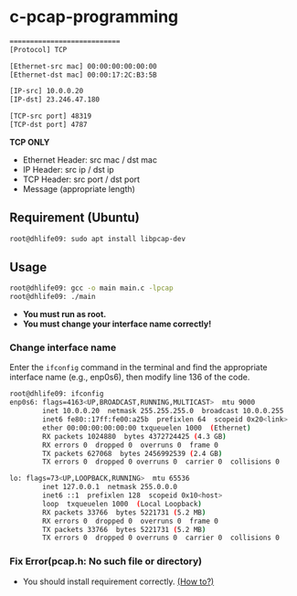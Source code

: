 
# c-pcap-programming
```bash
===========================
[Protocol] TCP

[Ethernet-src mac] 00:00:00:00:00:00
[Ethernet-dst mac] 00:00:17:2C:B3:5B

[IP-src] 10.0.0.20
[IP-dst] 23.246.47.180

[TCP-src port] 48319
[TCP-dst port] 4787

```

**TCP ONLY**
- Ethernet Header: src mac / dst mac
- IP Header: src ip / dst ip
- TCP Header: src port / dst port
- Message (appropriate length)

## Requirement (Ubuntu)
```bash
root@dhlife09: sudo apt install libpcap-dev
```

## Usage
```bash
root@dhlife09: gcc -o main main.c -lpcap
root@dhlife09: ./main
```
- **You must run as root.**
- **You must change your interface name correctly!**

### Change interface name
Enter the `ifconfig` command in the terminal and find the appropriate interface name (e.g., enp0s6), then modify line 136 of the code.
```bash
root@dhlife09: ifconfig
enp0s6: flags=4163<UP,BROADCAST,RUNNING,MULTICAST>  mtu 9000
        inet 10.0.0.20  netmask 255.255.255.0  broadcast 10.0.0.255
        inet6 fe80::17ff:fe00:a25b  prefixlen 64  scopeid 0x20<link>
        ether 00:00:00:00:00:00 txqueuelen 1000  (Ethernet)
        RX packets 1024880  bytes 4372724425 (4.3 GB)
        RX errors 0  dropped 0  overruns 0  frame 0
        TX packets 627068  bytes 2456992539 (2.4 GB)
        TX errors 0  dropped 0 overruns 0  carrier 0  collisions 0

lo: flags=73<UP,LOOPBACK,RUNNING>  mtu 65536
        inet 127.0.0.1  netmask 255.0.0.0
        inet6 ::1  prefixlen 128  scopeid 0x10<host>
        loop  txqueuelen 1000  (Local Loopback)
        RX packets 33766  bytes 5221731 (5.2 MB)
        RX errors 0  dropped 0  overruns 0  frame 0
        TX packets 33766  bytes 5221731 (5.2 MB)
        TX errors 0  dropped 0 overruns 0  carrier 0  collisions 0
```

### Fix Error(pcap.h: No such file or directory)
- You should install requirement correctly. [(How to?)](https://github.com/dhlife09/c-pcap-programming/main/README.md#requirement-ubuntu)
